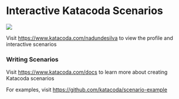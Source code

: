 # Interactive Katacoda Scenarios

[![](http://shields.katacoda.com/katacoda/nadundesilva/count.svg)](https://www.katacoda.com/nadundesilva "Get your profile on Katacoda.com")

Visit https://www.katacoda.com/nadundesilva to view the profile and interactive scenarios

### Writing Scenarios
Visit https://www.katacoda.com/docs to learn more about creating Katacoda scenarios

For examples, visit https://github.com/katacoda/scenario-example
